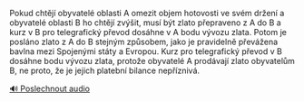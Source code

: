
Pokud chtějí obyvatelé oblasti A omezit objem hotovosti ve svém držení a obyvatelé oblasti B ho chtějí zvýšit, musí být zlato přepraveno z A do B a kurz v B pro telegrafický převod dosáhne v A bodu vývozu zlata. Potom je posláno zlato z A do B stejným způsobem, jako je pravidelně převážena bavlna mezi Spojenými státy a Evropou. Kurz pro telegrafický převod v B dosáhne bodu vývozu zlata, protože obyvatelé A prodávají zlato obyvatelům B, ne proto, že je jejich platební bilance nepříznivá.

[🔊 Poslechnout audio](/data/7-paragraphs/audio/chapter_83/para_004-Pokud-chtj-obyvatel-oblasti-A-omezit-objem-hoto.mp3)
